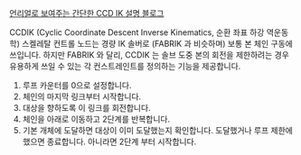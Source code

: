 
[언리얼로 보여주는 간단한 CCD IK 설명 블로그](https://3dmpengines.tistory.com/2053)

CCDIK (Cyclic Coordinate Descent Inverse Kinematics, 순환 좌표 하강 역운동학) 스켈레탈 컨트롤 노드는 경량 IK 솔버로 (FABRIK 과 비슷하며) 보통 본 체인 구동에 쓰입니다. 하지만 FABRIK 와 달리, CCDIK 는 솔브 도중 본의 회전을 제한하려는 경우 유용하게 쓰일 수 있는 각 컨스트레인트를 정의하는 기능을 제공합니다.

1. 루프 카운터를 0으로 설정합니다.
2. 체인의 마지막 링크부터 시작합니다.
3. 대상을 향하도록 이 링크를 회전합니다.
4. 체인을 아래로 이동하고 2단계를 반복합니다.
5. 기본 개체에 도달하면 대상이 이미 도달했는지 확인합니다. 도달했거나 루프 제한에 했으면 종료합니다. 아니라면 2단계 부터 시작합니다.